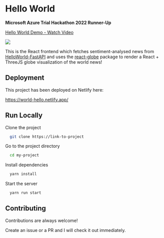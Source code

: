 
# Hello World

**Microsoft Azure Trial Hackathon 2022 Runner-Up**

<div>
    <a href="https://www.loom.com/share/a3c47f066e0243709896b6ed80ae5450">
      <p>Hello World Demo - Watch Video</p>
    </a>
    <a href="https://www.loom.com/share/a3c47f066e0243709896b6ed80ae5450">
      <img style="max-width:300px;" src="https://cdn.loom.com/sessions/thumbnails/a3c47f066e0243709896b6ed80ae5450-with-play.gif">
    </a>
  </div>
  
This is the React frontend which fetches sentiment-analysed news from [HelloWorld-FastAPI](https://github.com/sam9111/HelloWorld-FastAPI)
and uses the [react-globe]("https://react-globe.netlify.app/) package to render a  React + ThreeJS globe visualization of the world news!



## Deployment

This project has been deployed on Netlify here:

https://world-hello.netlify.app/



## Run Locally

Clone the project

```bash
  git clone https://link-to-project
```

Go to the project directory

```bash
  cd my-project
```

Install dependencies

```bash
  yarn install
```

Start the server

```bash
  yarn run start
```


## Contributing

Contributions are always welcome!

Create an issue or a PR and I will check it out immediately.

